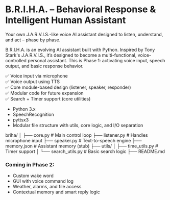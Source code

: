 # B.R.I.H.A. – Behavioral Response & Intelligent Human Assistant
Your own J.A.R.V.I.S.-like voice AI assistant designed to listen, understand, and act – phase by phase.

B.R.I.H.A. is an evolving AI assistant built with Python. Inspired by Tony Stark's J.A.R.V.I.S., it’s designed to become a multi-functional, voice-controlled personal assistant. This is Phase 1: activating voice input, speech output, and basic response behavior.

✅ Voice input via microphone  
✅ Voice output using TTS  
✅ Core module-based design (listener, speaker, responder)  
✅ Modular code for future expansion  
✅ Search + Timer support (core utilities)

- Python 3.x
- SpeechRecognition
- pyttsx3
- Modular file structure with utils, core logic, and I/O separation

briha/
│
├── core.py                 # Main control loop
├── listener.py            # Handles microphone input
├── speaker.py             # Text-to-speech engine
├── memory.json            # Assistant memory (stub)
├── utils/
│   ├── time_utils.py      # Timer support
│   └── search_utils.py    # Basic search logic
├── README.md

### Coming in Phase 2:
- Custom wake word
- GUI with voice command log
- Weather, alarms, and file access
- Contextual memory and smart reply logic
